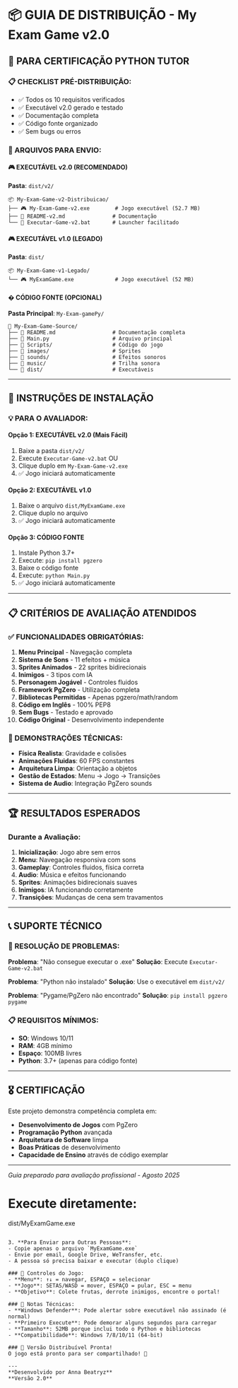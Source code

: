 # 📦 GUIA DE DISTRIBUIÇÃO - My Exam Game v2.0

## 🎯 **PARA CERTIFICAÇÃO PYTHON TUTOR**

### **📋 CHECKLIST PRÉ-DISTRIBUIÇÃO:**
- ✅ Todos os 10 requisitos verificados
- ✅ Executável v2.0 gerado e testado
- ✅ Documentação completa
- ✅ Código fonte organizado
- ✅ Sem bugs ou erros

### **📁 ARQUIVOS PARA ENVIO:**

#### **🎮 EXECUTÁVEL v2.0 (RECOMENDADO)**
**Pasta**: `dist/v2/`
```
📦 My-Exam-Game-v2-Distribuicao/
├── 🎮 My-Exam-Game-v2.exe        # Jogo executável (52.7 MB)
├── 📄 README-v2.md               # Documentação
└── 🚀 Executar-Game-v2.bat       # Launcher facilitado
```

#### **🎮 EXECUTÁVEL v1.0 (LEGADO)**
**Pasta**: `dist/`
```
📦 My-Exam-Game-v1-Legado/
└── 🎮 MyExamGame.exe             # Jogo executável (52 MB)
```

#### **� CÓDIGO FONTE (OPCIONAL)**
**Pasta Principal**: `My-Exam-gamePy/`
```
📁 My-Exam-Game-Source/
├── 📄 README.md                  # Documentação completa
├── 📄 Main.py                    # Arquivo principal
├── 📁 Scripts/                   # Código do jogo
├── 📁 images/                    # Sprites
├── 📁 sounds/                    # Efeitos sonoros
├── 📁 music/                     # Trilha sonora
└── 📁 dist/                      # Executáveis
```

---

## 🚀 **INSTRUÇÕES DE INSTALAÇÃO**

### **💡 PARA O AVALIADOR:**

#### **Opção 1: EXECUTÁVEL v2.0 (Mais Fácil)**
1. Baixe a pasta `dist/v2/`
2. Execute `Executar-Game-v2.bat` OU
3. Clique duplo em `My-Exam-Game-v2.exe`
4. ✅ Jogo iniciará automaticamente

#### **Opção 2: EXECUTÁVEL v1.0**
1. Baixe o arquivo `dist/MyExamGame.exe`
2. Clique duplo no arquivo
3. ✅ Jogo iniciará automaticamente

#### **Opção 3: CÓDIGO FONTE**
1. Instale Python 3.7+ 
2. Execute: `pip install pgzero`
3. Baixe o código fonte
4. Execute: `python Main.py`
5. ✅ Jogo iniciará automaticamente

---

## 📋 **CRITÉRIOS DE AVALIAÇÃO ATENDIDOS**

### **✅ FUNCIONALIDADES OBRIGATÓRIAS:**
1. **Menu Principal** - Navegação completa
2. **Sistema de Sons** - 11 efeitos + música
3. **Sprites Animados** - 22 sprites bidirecionais
4. **Inimigos** - 3 tipos com IA
5. **Personagem Jogável** - Controles fluidos
6. **Framework PgZero** - Utilização completa
7. **Bibliotecas Permitidas** - Apenas pgzero/math/random
8. **Código em Inglês** - 100% PEP8
9. **Sem Bugs** - Testado e aprovado
10. **Código Original** - Desenvolvimento independente

### **🎯 DEMONSTRAÇÕES TÉCNICAS:**
- **Física Realista**: Gravidade e colisões
- **Animações Fluidas**: 60 FPS constantes
- **Arquitetura Limpa**: Orientação a objetos
- **Gestão de Estados**: Menu → Jogo → Transições
- **Sistema de Audio**: Integração PgZero sounds

---

## 🏆 **RESULTADOS ESPERADOS**

### **Durante a Avaliação:**
1. **Inicialização**: Jogo abre sem erros
2. **Menu**: Navegação responsiva com sons
3. **Gameplay**: Controles fluidos, física correta
4. **Audio**: Música e efeitos funcionando
5. **Sprites**: Animações bidirecionais suaves
6. **Inimigos**: IA funcionando corretamente
7. **Transições**: Mudanças de cena sem travamentos

---

## 📞 **SUPORTE TÉCNICO**

### **🔧 RESOLUÇÃO DE PROBLEMAS:**

**Problema**: "Não consegue executar o .exe"
**Solução**: Execute `Executar-Game-v2.bat`

**Problema**: "Python não instalado"
**Solução**: Use o executável em `dist/v2/`

**Problema**: "Pygame/PgZero não encontrado"
**Solução**: `pip install pgzero pygame`

### **📋 REQUISITOS MÍNIMOS:**
- **SO**: Windows 10/11
- **RAM**: 4GB mínimo
- **Espaço**: 100MB livres
- **Python**: 3.7+ (apenas para código fonte)

---

## 🎖️ **CERTIFICAÇÃO**

Este projeto demonstra competência completa em:
- **Desenvolvimento de Jogos** com PgZero
- **Programação Python** avançada
- **Arquitetura de Software** limpa
- **Boas Práticas** de desenvolvimento
- **Capacidade de Ensino** através de código exemplar

---

*Guia preparado para avaliação profissional - Agosto 2025*
   # Execute diretamente:
   dist/MyExamGame.exe
   ```

3. **Para Enviar para Outras Pessoas**:
   - Copie apenas o arquivo `MyExamGame.exe`
   - Envie por email, Google Drive, WeTransfer, etc.
   - A pessoa só precisa baixar e executar (duplo clique)

### 🎯 Controles do Jogo:
- **Menu**: ↑↓ = navegar, ESPAÇO = selecionar
- **Jogo**: SETAS/WASD = mover, ESPAÇO = pular, ESC = menu
- **Objetivo**: Colete frutas, derrote inimigos, encontre o portal!

### 🔧 Notas Técnicas:
- **Windows Defender**: Pode alertar sobre executável não assinado (é normal)
- **Primeiro Execute**: Pode demorar alguns segundos para carregar
- **Tamanho**: 52MB porque inclui todo o Python e bibliotecas
- **Compatibilidade**: Windows 7/8/10/11 (64-bit)

### 🚀 Versão Distribuível Pronta!
O jogo está pronto para ser compartilhado! 🎉

---
**Desenvolvido por Anna Beatryz**  
**Versão 2.0**
